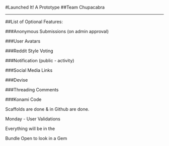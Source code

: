 #Launched It! A Prototype
##Team Chupacabra
_________________

##List of Optional Features:

###Anonymous Submissions (on admin approval)

###User Avatars

###Reddit Style Voting

###Notification (public - activity)

###Social Media Links

###Devise

###Threading Comments

###Konami Code


Scaffolds are done & in Github are done.  

Monday - User Validations 

Everything will be in the 

Bundle Open to look in a Gem






 
 


